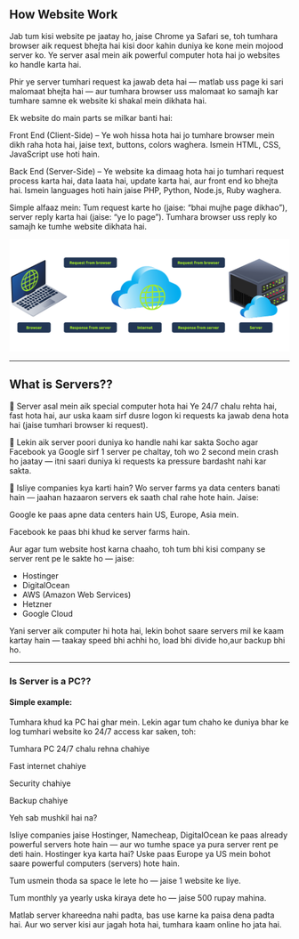 ## How Website Work

Jab tum kisi website pe jaatay ho, jaise Chrome ya Safari se, toh tumhara browser aik request bhejta hai kisi door kahin duniya ke kone mein mojood server ko. Ye server asal mein aik powerful computer hota hai jo websites ko handle karta hai.

Phir ye server tumhari request ka jawab deta hai — matlab uss page ki sari malomaat bhejta hai — aur tumhara browser uss malomaat ko samajh kar tumhare samne ek website ki shakal mein dikhata hai.

Ek website do main parts se milkar banti hai:

Front End (Client-Side) – Ye woh hissa hota hai jo tumhare browser mein dikh raha hota hai, jaise text, buttons, colors waghera. Ismein HTML, CSS, JavaScript use hoti hain.

Back End (Server-Side) – Ye website ka dimaag hota hai jo tumhari request process karta hai, data laata hai, update karta hai, aur front end ko bhejta hai. Ismein languages hoti hain jaise PHP, Python, Node.js, Ruby waghera.

Simple alfaaz mein:
Tum request karte ho (jaise: “bhai mujhe page dikhao”), server reply karta hai (jaise: “ye lo page”).
Tumhara browser uss reply ko samajh ke tumhe website dikhata hai.

![TryHackMe Screenshot](https://github.com/habib392/Hands-on-Web-Security/blob/71b58a0311291541c477ef443f1c27f4875ecd71/Tryhackme/Instructions%20from%20Rooms/How%20Websites%20Work/Tryhackme22.png)

---

## What is Servers??
🔹 Server asal mein aik special computer hota hai
Ye 24/7 chalu rehta hai, fast hota hai, aur uska kaam sirf dusre logon ki requests ka jawab dena hota hai (jaise tumhari browser ki request).

🔹 Lekin aik server poori duniya ko handle nahi kar sakta
Socho agar Facebook ya Google sirf 1 server pe chaltay, toh wo 2 second mein crash ho jaatay — itni saari duniya ki requests ka pressure bardasht nahi kar sakta.

🔹 Isliye companies kya karti hain?
Wo server farms ya data centers banati hain — jaahan hazaaron servers ek saath chal rahe hote hain.
Jaise:

Google ke paas apne data centers hain US, Europe, Asia mein.

Facebook ke paas bhi khud ke server farms hain.

Aur agar tum website host karna chaaho, toh tum bhi kisi company se server rent pe le sakte ho — jaise:

- Hostinger
- DigitalOcean
- AWS (Amazon Web Services)
- Hetzner
- Google Cloud

Yani server aik computer hi hota hai, lekin bohot saare servers mil ke kaam kartay hain — taakay speed bhi achhi ho, load bhi divide ho,aur backup bhi ho.

---

### Is Server is a PC??

#### Simple example:
Tumhara khud ka PC hai ghar mein. Lekin agar tum chaho ke duniya bhar ke log tumhari website ko 24/7 access kar saken, toh:

Tumhara PC 24/7 chalu rehna chahiye

Fast internet chahiye

Security chahiye

Backup chahiye

Yeh sab mushkil hai na?

Isliye companies jaise Hostinger, Namecheap, DigitalOcean ke paas already powerful servers hote hain — aur wo tumhe space ya pura server rent pe deti hain.
Hostinger kya karta hai?
Uske paas Europe ya US mein bohot saare powerful computers (servers) hote hain.

Tum usmein thoda sa space le lete ho — jaise 1 website ke liye.

Tum monthly ya yearly uska kiraya dete ho — jaise 500 rupay mahina.

Matlab server khareedna nahi padta, bas use karne ka paisa dena padta hai. Aur wo server kisi aur jagah hota hai, tumhara kaam online ho jata hai.
